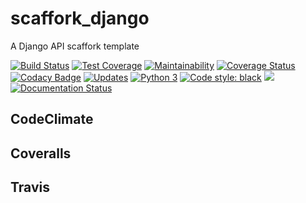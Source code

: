 # scaffork_django

A Django API scaffork template

[![Build Status](https://travis-ci.com/scaffork/scaffork_django.svg?branch=master)](https://travis-ci.com/scaffork/scaffork_django) [![Test Coverage](https://api.codeclimate.com/v1/badges/7bcb7590d6962bee18eb/test_coverage)](https://codeclimate.com/github/scaffork/scaffork_django/test_coverage) [![Maintainability](https://api.codeclimate.com/v1/badges/7bcb7590d6962bee18eb/maintainability)](https://codeclimate.com/github/scaffork/scaffork_django/maintainability) [![Coverage Status](https://coveralls.io/repos/github/scaffork/scaffork_django/badge.svg?branch=master)](https://coveralls.io/github/scaffork/scaffork_django?branch=master) [![Codacy Badge](https://api.codacy.com/project/badge/Grade/d838bac4b7204bd29994788e6c71d3ea)](https://www.codacy.com/app/ricardochaves/scaffork_django?utm_source=github.com&amp;utm_medium=referral&amp;utm_content=scaffork/scaffork_django&amp;utm_campaign=Badge_Grade) [![Updates](https://pyup.io/repos/github/scaffork/scaffork_django/shield.svg)](https://pyup.io/repos/github/scaffork/scaffork_django/) [![Python 3](https://pyup.io/repos/github/scaffork/scaffork_django/python-3-shield.svg)](https://pyup.io/repos/github/scaffork/scaffork_django/) [![Code style: black](https://img.shields.io/badge/code%20style-black-000000.svg)](https://github.com/ambv/black) ![](https://img.shields.io/github/license/scaffork/scaffork_django.svg?style=flat) [![Documentation Status](https://readthedocs.org/projects/scaffork-django/badge/?version=latest)](https://scaffork-django.readthedocs.io/en/latest/?badge=latest)


## CodeClimate

## Coveralls

## Travis
